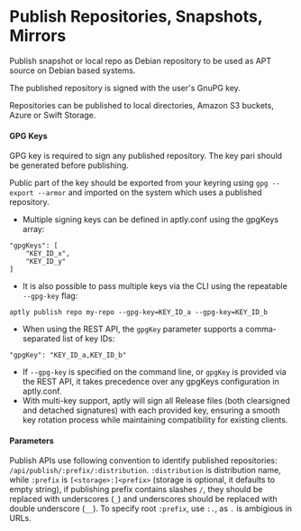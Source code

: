 # Publish Repositories, Snapshots, Mirrors
<div>

Publish snapshot or local repo as Debian repository to be used as APT source on Debian based systems.

The published repository is signed with the user's GnuPG key.

Repositories can be published to local directories, Amazon S3 buckets, Azure or Swift Storage.

#### GPG Keys

GPG key is required to sign any published repository. The key pari should be generated before publishing.

Public part of the key should be exported from your keyring using `gpg --export --armor` and imported on the system which uses a published repository.

* Multiple signing keys can be defined in aptly.conf using the gpgKeys array:
```
"gpgKeys": [
    "KEY_ID_x",
    "KEY_ID_y"
]
```

* It is also possible to pass multiple keys via the CLI using the repeatable `--gpg-key` flag:
```
aptly publish repo my-repo --gpg-key=KEY_ID_a --gpg-key=KEY_ID_b
```
* When using the REST API, the `gpgKey` parameter supports a comma-separated list of key IDs:
```
"gpgKey": "KEY_ID_a,KEY_ID_b"
```
* If `--gpg-key` is specified on the command line, or `gpgKey` is provided via the REST API, it takes precedence over any gpgKeys configuration in aptly.conf.
* With multi-key support, aptly will sign all Release files (both clearsigned and detached signatures) with each provided key, ensuring a smooth key rotation process while maintaining compatibility for existing clients.

#### Parameters

Publish APIs use following convention to identify published repositories: `/api/publish/:prefix/:distribution`.  `:distribution` is distribution name, while `:prefix` is `[<storage>:]<prefix>` (storage is optional, it defaults to empty string), if publishing prefix contains slashes `/`, they should be replaced with underscores (`_`) and underscores
should be replaced with double underscore (`__`). To specify root `:prefix`, use `:.`, as `.` is ambigious in URLs.

</div>
